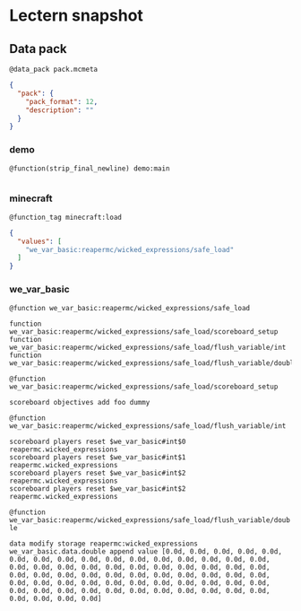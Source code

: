 # Lectern snapshot

## Data pack

`@data_pack pack.mcmeta`

```json
{
  "pack": {
    "pack_format": 12,
    "description": ""
  }
}
```

### demo

`@function(strip_final_newline) demo:main`

```mcfunction

```

### minecraft

`@function_tag minecraft:load`

```json
{
  "values": [
    "we_var_basic:reapermc/wicked_expressions/safe_load"
  ]
}
```

### we_var_basic

`@function we_var_basic:reapermc/wicked_expressions/safe_load`

```mcfunction
function we_var_basic:reapermc/wicked_expressions/safe_load/scoreboard_setup
function we_var_basic:reapermc/wicked_expressions/safe_load/flush_variable/int
function we_var_basic:reapermc/wicked_expressions/safe_load/flush_variable/double
```

`@function we_var_basic:reapermc/wicked_expressions/safe_load/scoreboard_setup`

```mcfunction
scoreboard objectives add foo dummy
```

`@function we_var_basic:reapermc/wicked_expressions/safe_load/flush_variable/int`

```mcfunction
scoreboard players reset $we_var_basic#int$0 reapermc.wicked_expressions
scoreboard players reset $we_var_basic#int$1 reapermc.wicked_expressions
scoreboard players reset $we_var_basic#int$2 reapermc.wicked_expressions
scoreboard players reset $we_var_basic#int$2 reapermc.wicked_expressions
```

`@function we_var_basic:reapermc/wicked_expressions/safe_load/flush_variable/double`

```mcfunction
data modify storage reapermc:wicked_expressions we_var_basic.data.double append value [0.0d, 0.0d, 0.0d, 0.0d, 0.0d, 0.0d, 0.0d, 0.0d, 0.0d, 0.0d, 0.0d, 0.0d, 0.0d, 0.0d, 0.0d, 0.0d, 0.0d, 0.0d, 0.0d, 0.0d, 0.0d, 0.0d, 0.0d, 0.0d, 0.0d, 0.0d, 0.0d, 0.0d, 0.0d, 0.0d, 0.0d, 0.0d, 0.0d, 0.0d, 0.0d, 0.0d, 0.0d, 0.0d, 0.0d, 0.0d, 0.0d, 0.0d, 0.0d, 0.0d, 0.0d, 0.0d, 0.0d, 0.0d, 0.0d, 0.0d, 0.0d, 0.0d, 0.0d, 0.0d, 0.0d, 0.0d, 0.0d, 0.0d, 0.0d, 0.0d, 0.0d, 0.0d, 0.0d, 0.0d]
```
